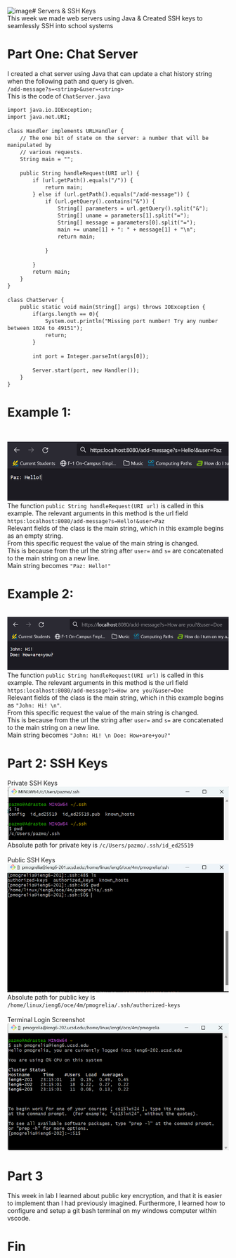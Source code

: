 ![image](https://github.com/PortableNukee/cse15l-lab-reports/assets/65773563/c962b28e-1369-4ccb-b858-511f619a1f24)# Servers & SSH Keys <br>
This week we made web servers using Java & Created SSH keys to seamlessly SSH into school systems<br>


# Part One: Chat Server<br>
I created a chat server using Java that can update a chat history string when the following path and query is given. <br>
`/add-message?s=<string>&user=<string>`<br>
This is the code of `ChatServer.java`<br>
```
import java.io.IOException;
import java.net.URI;

class Handler implements URLHandler {
    // The one bit of state on the server: a number that will be manipulated by
    // various requests.
    String main = "";

    public String handleRequest(URI url) {
        if (url.getPath().equals("/")) {
            return main;
        } else if (url.getPath().equals("/add-message")) {
            if (url.getQuery().contains("&")) {
                String[] parameters = url.getQuery().split("&");
                String[] uname = parameters[1].split("=");
                String[] message = parameters[0].split("=");
                main += uname[1] + ": " + message[1] + "\n";
                return main;
             
            }
            
        }
        return main;
    }
}

class ChatServer {
    public static void main(String[] args) throws IOException {
        if(args.length == 0){
            System.out.println("Missing port number! Try any number between 1024 to 49151");
            return;
        }

        int port = Integer.parseInt(args[0]);

        Server.start(port, new Handler());
    }
}
```

# Example 1:
<br>

![Image](example1.png) <br>
The function `public String handleRequest(URI url)` is called in this example.
The relevant arguments in this method is the url field `https:localhost:8080/add-message?s=Hello!&user=Paz` <br>
Relevant fields of the class is the main string, which in this example begins as an empty string. <br>
From this specific request the value of the main string is changed. <br>
This is because from the url the string after `user=` and `s=` are concatenated to the main string on a new line.<br>
Main string becomes `"Paz: Hello!"`

# Example 2:
<br>![Image](example2.png)<br>
The function `public String handleRequest(URI url)` is called in this example.
The relevant arguments in this method is the url field `https:localhost:8080/add-message?s=How are you?&user=Doe` <br>
Relevant fields of the class is the main string, which in this example begins as `"John: Hi! \n"`. <br>
From this specific request the value of the main string is changed. <br>
This is because from the url the string after `user=` and `s=` are concatenated to the main string on a new line.<br>
Main string becomes `"John: Hi! \n Doe: How+are+you?"`

# Part 2: SSH Keys
Private SSH Keys <br>
![Image](publickey.png)<br>
Absolute path for private key is `/c/Users/pazmo/.ssh/id_ed25519`<br><br>
Public SSH Keys
![Image](pazmokey.png)<br>
Absolute path for public key is `/home/linux/ieng6/oce/4m/pmogrelia/.ssh/authorized-keys`<br><br>
Terminal Login Screenshot
![Image](login.png)

# Part 3
This week in lab I learned about public key encryption, and that it is easier to implement than I had previously imagined. Furthermore, I learned how to configure and setup a git bash terminal on my windows computer within vscode.
# Fin


